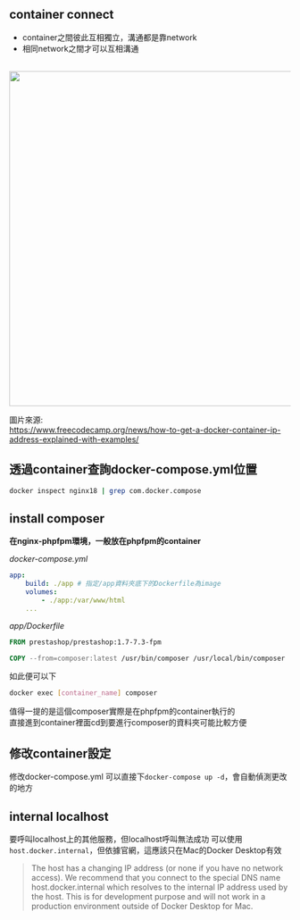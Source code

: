 ## container connect
* container之間彼此互相獨立，溝通都是靠network
* 相同network之間才可以互相溝通

&emsp;&emsp;
<img src="https://user-images.githubusercontent.com/24542187/172291303-5c76a527-819c-4f3a-856b-7d5ac29c4f8f.png" width="600">

圖片來源:  
https://www.freecodecamp.org/news/how-to-get-a-docker-container-ip-address-explained-with-examples/

## 透過container查詢docker-compose.yml位置
```sh
docker inspect nginx18 | grep com.docker.compose
```

## install composer
__在nginx-phpfpm環境，一般放在phpfpm的container__  

_docker-compose.yml_
```docker-compose.yml
app:
    build: ./app # 指定/app資料夾底下的Dockerfile為image
    volumes:
        - ./app:/var/www/html
    ...
```

_app/Dockerfile_
```Dockerfile
FROM prestashop/prestashop:1.7-7.3-fpm

COPY --from=composer:latest /usr/bin/composer /usr/local/bin/composer
```

如此便可以下
```sh
docker exec [container_name] composer
```
值得一提的是這個composer實際是在phpfpm的container執行的  
直接進到container裡面cd到要進行composer的資料夾可能比較方便


## 修改container設定
修改docker-compose.yml
可以直接下`docker-compose up -d`，會自動偵測更改的地方


## internal localhost
要呼叫localhost上的其他服務，但localhost呼叫無法成功
可以使用`host.docker.internal`，但依據官網，這應該只在Mac的Docker Desktop有效
> The host has a changing IP address (or none if you have no network access). We recommend that you connect to the special DNS name host.docker.internal which resolves to the internal IP address used by the host. This is for development purpose and will not work in a production environment outside of Docker Desktop for Mac.
